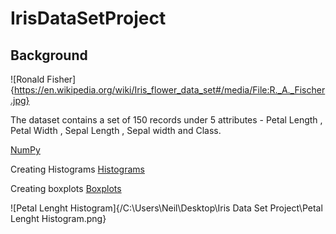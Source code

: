 IrisDataSetProject
==========================================================
Background
----------------------------------------------------------
![Ronald Fisher]{https://en.wikipedia.org/wiki/Iris_flower_data_set#/media/File:R._A._Fischer.jpg}

The dataset contains a set of 150 records under 5 attributes - Petal Length , Petal Width , Sepal Length , Sepal width and Class.

[NumPy](http://www.numpy.org/)

Creating Histograms
[Histograms](https://matplotlib.org/gallery/statistics/histogram_features.html)

Creating boxplots
[Boxplots](https://matplotlib.org/api/_as_gen/matplotlib.pyplot.boxplot.html)

![Petal Lenght Histogram]{/C:\Users\Neil\Desktop\Iris Data Set Project\Petal Lenght Histogram.png}

